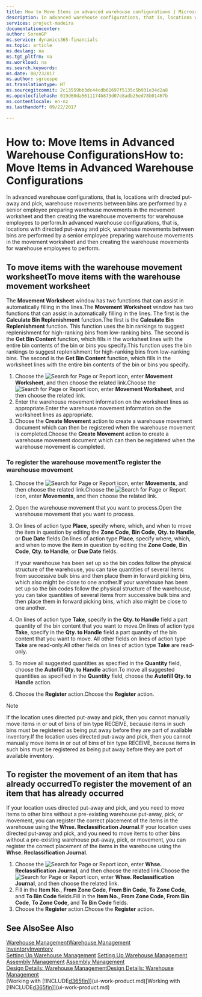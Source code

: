 ```yaml
---
title: How to Move Items in advanced warehouse configurations | Microsoft Docs
description: In advanced warehouse configurations, that is, locations with directed put-away and pick, warehouse movements between bins are performed by a senior employee preparing warehouse movements in the movement worksheet and then creating the warehouse movements for warehouse employees to perform.
services: project-madeira
documentationcenter: 
author: SorenGP
ms.service: dynamics365-financials
ms.topic: article
ms.devlang: na
ms.tgt_pltfrm: na
ms.workload: na
ms.search.keywords: 
ms.date: 08/232017
ms.author: sgroespe
ms.translationtype: HT
ms.sourcegitcommit: 2c13559bb3dc44cdb61697f5135c5b931e34d2a8
ms.openlocfilehash: 019d60da5611174b873d07e8adb25ed78b01467b
ms.contentlocale: en-nz
ms.lasthandoff: 09/22/2017

---
```

# <a name="how-to-move-items-in-advanced-warehouse-configurations"></a><span data-ttu-id="49ce2-103">How to: Move Items in Advanced Warehouse Configurations</span><span class="sxs-lookup"><span data-stu-id="49ce2-103">How to: Move Items in Advanced Warehouse Configurations</span></span>
<span data-ttu-id="49ce2-104">In advanced warehouse configurations, that is, locations with directed put-away and pick, warehouse movements between bins are performed by a senior employee preparing warehouse movements in the movement worksheet and then creating the warehouse movements for warehouse employees to perform.</span><span class="sxs-lookup"><span data-stu-id="49ce2-104">In advanced warehouse configurations, that is, locations with directed put-away and pick, warehouse movements between bins are performed by a senior employee preparing warehouse movements in the movement worksheet and then creating the warehouse movements for warehouse employees to perform.</span></span>  

## <a name="to-move-items-with-the-warehouse-movement-worksheet"></a><span data-ttu-id="49ce2-105">To move items with the warehouse movement worksheet</span><span class="sxs-lookup"><span data-stu-id="49ce2-105">To move items with the warehouse movement worksheet</span></span>
<span data-ttu-id="49ce2-106">The **Movement Worksheet** window has two functions that can assist in automatically filling in the lines.</span><span class="sxs-lookup"><span data-stu-id="49ce2-106">The **Movement Worksheet** window has two functions that can assist in automatically filling in the lines.</span></span> <span data-ttu-id="49ce2-107">The first is the **Calculate Bin Replenishment** function.</span><span class="sxs-lookup"><span data-stu-id="49ce2-107">The first is the **Calculate Bin Replenishment** function.</span></span> <span data-ttu-id="49ce2-108">This function uses the bin rankings to suggest replenishment for high-ranking bins from low-ranking bins. The second is the **Get Bin Content** function, which fills in the worksheet lines with the entire bin contents of the bin or bins you specify.</span><span class="sxs-lookup"><span data-stu-id="49ce2-108">This function uses the bin rankings to suggest replenishment for high-ranking bins from low-ranking bins. The second is the **Get Bin Content** function, which fills in the worksheet lines with the entire bin contents of the bin or bins you specify.</span></span>

1.  <span data-ttu-id="49ce2-109">Choose the ![Search for Page or Report](media/ui-search/search_small.png "Search for Page or Report icon") icon, enter **Movement Worksheet**, and then choose the related link.</span><span class="sxs-lookup"><span data-stu-id="49ce2-109">Choose the ![Search for Page or Report](media/ui-search/search_small.png "Search for Page or Report icon") icon, enter **Movement Worksheet**, and then choose the related link.</span></span>  
2.  <span data-ttu-id="49ce2-110">Enter the warehouse movement information on the worksheet lines as appropriate.</span><span class="sxs-lookup"><span data-stu-id="49ce2-110">Enter the warehouse movement information on the worksheet lines as appropriate.</span></span>  
3. <span data-ttu-id="49ce2-111">Choose the **Create Movement** action to create a warehouse movement document which can then be registered when the warehouse movement is completed.</span><span class="sxs-lookup"><span data-stu-id="49ce2-111">Choose the **Create Movement** action to create a warehouse movement document which can then be registered when the warehouse movement is completed.</span></span>  

### <a name="to-register-the-warehouse-movement"></a><span data-ttu-id="49ce2-112">To register the warehouse movement</span><span class="sxs-lookup"><span data-stu-id="49ce2-112">To register the warehouse movement</span></span>  
1.  <span data-ttu-id="49ce2-113">Choose the ![Search for Page or Report](media/ui-search/search_small.png "Search for Page or Report icon") icon, enter **Movements**, and then choose the related link.</span><span class="sxs-lookup"><span data-stu-id="49ce2-113">Choose the ![Search for Page or Report](media/ui-search/search_small.png "Search for Page or Report icon") icon, enter **Movements**, and then choose the related link.</span></span>  
2.  <span data-ttu-id="49ce2-114">Open the warehouse movement that you want to process.</span><span class="sxs-lookup"><span data-stu-id="49ce2-114">Open the warehouse movement that you want to process.</span></span>  
3.  <span data-ttu-id="49ce2-115">On lines of action type **Place**, specify where, which, and when to move the item in question by editing the **Zone Code**, **Bin Code**, **Qty. to Handle**, or **Due Date** fields.</span><span class="sxs-lookup"><span data-stu-id="49ce2-115">On lines of action type **Place**, specify where, which, and when to move the item in question by editing the **Zone Code**, **Bin Code**, **Qty. to Handle**, or **Due Date** fields.</span></span>  

    <span data-ttu-id="49ce2-116">If your warehouse has been set up so the bin codes follow the physical structure of the warehouse, you can take quantities of several items from successive bulk bins and then place them in forward picking bins, which also might be close to one another.</span><span class="sxs-lookup"><span data-stu-id="49ce2-116">If your warehouse has been set up so the bin codes follow the physical structure of the warehouse, you can take quantities of several items from successive bulk bins and then place them in forward picking bins, which also might be close to one another.</span></span>  
4.  <span data-ttu-id="49ce2-117">On lines of action type **Take**, specify in the **Qty. to Handle** field a part quantity of the bin content that you want to move.</span><span class="sxs-lookup"><span data-stu-id="49ce2-117">On lines of action type **Take**, specify in the **Qty. to Handle** field a part quantity of the bin content that you want to move.</span></span> <span data-ttu-id="49ce2-118">All other fields on lines of action type **Take** are read-only.</span><span class="sxs-lookup"><span data-stu-id="49ce2-118">All other fields on lines of action type **Take** are read-only.</span></span>  
5.  <span data-ttu-id="49ce2-119">To move all suggested quantities as specified in the **Quantity** field, choose the **Autofill Qty. to Handle** action.</span><span class="sxs-lookup"><span data-stu-id="49ce2-119">To move all suggested quantities as specified in the **Quantity** field, choose the **Autofill Qty. to Handle** action.</span></span>  
6. <span data-ttu-id="49ce2-120">Choose the **Register** action.</span><span class="sxs-lookup"><span data-stu-id="49ce2-120">Choose the **Register** action.</span></span>  

> [!NOTE]  
>  <span data-ttu-id="49ce2-121">If the location uses directed put-away and pick, then you cannot manually move items in or out of bins of bin type RECEIVE, because items in such bins must be registered as being put away before they are part of available inventory.</span><span class="sxs-lookup"><span data-stu-id="49ce2-121">If the location uses directed put-away and pick, then you cannot manually move items in or out of bins of bin type RECEIVE, because items in such bins must be registered as being put away before they are part of available inventory.</span></span>

## <a name="to-register-the-movement-of-an-item-that-has-already-occurred"></a><span data-ttu-id="49ce2-122">To register the movement of an item that has already occurred</span><span class="sxs-lookup"><span data-stu-id="49ce2-122">To register the movement of an item that has already occurred</span></span>  
<span data-ttu-id="49ce2-123">If your location uses directed put-away and pick, and you need to move items to other bins without a pre-existing warehouse put-away, pick, or movement, you can register the correct placement of the items in the warehouse using the **Whse. Reclassification Journal**.</span><span class="sxs-lookup"><span data-stu-id="49ce2-123">If your location uses directed put-away and pick, and you need to move items to other bins without a pre-existing warehouse put-away, pick, or movement, you can register the correct placement of the items in the warehouse using the **Whse. Reclassification Journal**.</span></span>

1.  <span data-ttu-id="49ce2-124">Choose the ![Search for Page or Report](media/ui-search/search_small.png "Search for Page or Report icon") icon, enter **Whse. Reclassification Journal**, and then choose the related link.</span><span class="sxs-lookup"><span data-stu-id="49ce2-124">Choose the ![Search for Page or Report](media/ui-search/search_small.png "Search for Page or Report icon") icon, enter **Whse. Reclassification Journal**, and then choose the related link.</span></span>  
2.  <span data-ttu-id="49ce2-125">Fill in the **Item No.**, **From Zone Code**, **From Bin Code**, **To Zone Code**, and **To Bin Code** fields.</span><span class="sxs-lookup"><span data-stu-id="49ce2-125">Fill in the **Item No.**, **From Zone Code**, **From Bin Code**, **To Zone Code**, and **To Bin Code** fields.</span></span>  
3.  <span data-ttu-id="49ce2-126">Choose the **Register** action.</span><span class="sxs-lookup"><span data-stu-id="49ce2-126">Choose the **Register** action.</span></span>  

## <a name="see-also"></a><span data-ttu-id="49ce2-127">See Also</span><span class="sxs-lookup"><span data-stu-id="49ce2-127">See Also</span></span>  
[<span data-ttu-id="49ce2-128">Warehouse Management</span><span class="sxs-lookup"><span data-stu-id="49ce2-128">Warehouse Management</span></span>](warehouse-manage-warehouse.md)  
[<span data-ttu-id="49ce2-129">Inventory</span><span class="sxs-lookup"><span data-stu-id="49ce2-129">Inventory</span></span>](inventory-manage-inventory.md)  
<span data-ttu-id="49ce2-130">[Setting Up Warehouse Management](warehouse-setup-warehouse.md)   </span><span class="sxs-lookup"><span data-stu-id="49ce2-130">[Setting Up Warehouse Management](warehouse-setup-warehouse.md)   </span></span>  
<span data-ttu-id="49ce2-131">[Assembly Management](assembly-assemble-items.md)  </span><span class="sxs-lookup"><span data-stu-id="49ce2-131">[Assembly Management](assembly-assemble-items.md)  </span></span>  
[<span data-ttu-id="49ce2-132">Design Details: Warehouse Management</span><span class="sxs-lookup"><span data-stu-id="49ce2-132">Design Details: Warehouse Management</span></span>](design-details-warehouse-management.md)  
<span data-ttu-id="49ce2-133">[Working with [!INCLUDE[d365fin](includes/d365fin_md.md)]](ui-work-product.md)</span><span class="sxs-lookup"><span data-stu-id="49ce2-133">[Working with [!INCLUDE[d365fin](includes/d365fin_md.md)]](ui-work-product.md)</span></span>

